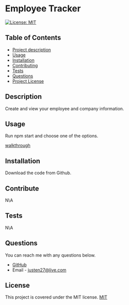 # Employee Tracker

[![License: MIT](https://img.shields.io/badge/License-MIT-yellow.svg)](https://opensource.org/licenses/MIT)

## Table of Contents

- [Project description](#Description)
- [Usage](#Usage)
- [Installation](#Installation)
- [Contributing](#Contributing)
- [Tests](#Tests)
- [Questions](#Questions)
- [Project License](#License)

## Description

Create and view your employee and company information.

## Usage

Run npm start and choose one of the options.

[walkthrough](https://drive.google.com/file/d/17tu7zFbYacDXbbVHCMJfoiYstQ-V4AEl/view)

## Installation

Download the code from Github.

## Contribute

N\A

## Tests

N\A

## Questions

You can reach me with any questions below.

- [GitHub](https://github.com/Radioactive-mtb)
- Email - justen27@live.com

## License

This project is covered under the MIT license.
[MIT](https://choosealicense.com/licenses/mit)
